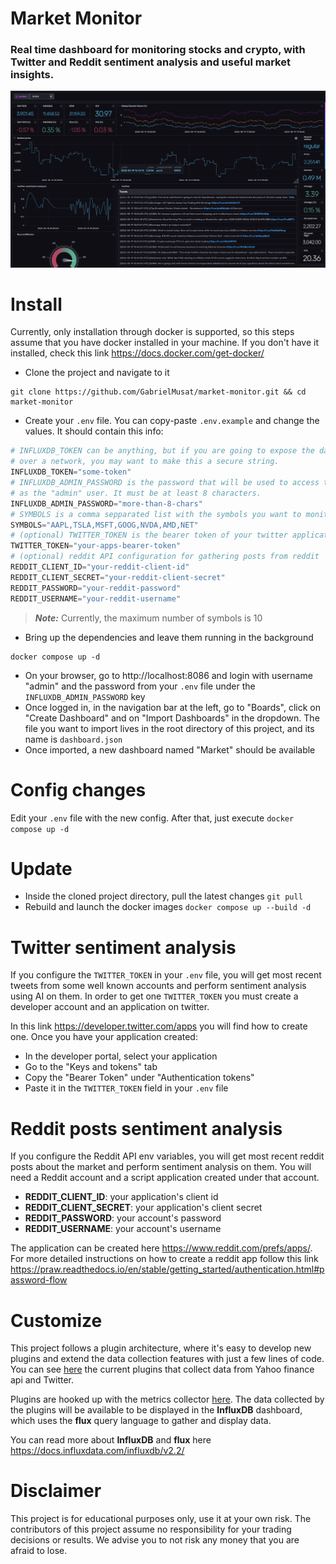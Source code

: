 # Market Monitor

### Real time dashboard for monitoring stocks and crypto, with Twitter and Reddit sentiment analysis and useful market insights.

<p align="center"> <img alt="" src="docs/dashboard.png"> </p>

# Install

Currently, only installation through docker is supported, so this steps assume that
you have docker installed in your machine. If you don't have it installed, check this 
link https://docs.docker.com/get-docker/

- Clone the project and navigate to it
```
git clone https://github.com/GabrielMusat/market-monitor.git && cd market-monitor
```
- Create your `.env` file. You can copy-paste `.env.example` and change the values.
It should contain this info:
```python
# INFLUXDB_TOKEN can be anything, but if you are going to expose the dashboard
# over a network, you may want to make this a secure string.
INFLUXDB_TOKEN="some-token"
# INFLUXDB_ADMIN_PASSWORD is the password that will be used to access the dashboard
# as the "admin" user. It must be at least 8 characters.
INFLUXDB_ADMIN_PASSWORD="more-than-8-chars"
# SYMBOLS is a comma sepparated list with the symbols you want to monitor
SYMBOLS="AAPL,TSLA,MSFT,GOOG,NVDA,AMD,NET"
# (optional) TWITTER_TOKEN is the bearer token of your twitter application
TWITTER_TOKEN="your-apps-bearer-token"
# (optional) reddit API configuration for gathering posts from reddit
REDDIT_CLIENT_ID="your-reddit-client-id"
REDDIT_CLIENT_SECRET="your-reddit-client-secret"
REDDIT_PASSWORD="your-reddit-password"
REDDIT_USERNAME="your-reddit-username"
```
> **_Note:_** Currently, the maximum number of symbols is 10
- Bring up the dependencies and leave them running in the background
```
docker compose up -d
```
- On your browser, go to http://localhost:8086 and login with username "admin" and
the password from your `.env` file under the `INFLUXDB_ADMIN_PASSWORD` key
- Once logged in, in the navigation bar at the left, go to "Boards", click on "Create Dashboard"
and on "Import Dashboards" in the dropdown. The file you want to import lives in the root directory
of this project, and its name is `dashboard.json`
- Once imported, a new dashboard named "Market" should be available

# Config changes

Edit your `.env` file with the new config. After that, just execute `docker compose up -d`

# Update

- Inside the cloned project directory, pull the latest changes `git pull`
- Rebuild and launch the docker images `docker compose up --build -d`

# Twitter sentiment analysis

If you configure the `TWITTER_TOKEN` in your `.env` file, you will get most recent tweets
from some well known accounts and perform sentiment analysis using AI on them. In order to
get one `TWITTER_TOKEN` you must create a developer account and an application on twitter.

In this link https://developer.twitter.com/apps you will find how to create one.
Once you have your application created: 
- In the developer portal, select your application
- Go to the "Keys and tokens" tab
- Copy the "Bearer Token" under "Authentication tokens"
- Paste it in the `TWITTER_TOKEN` field in your `.env` file

# Reddit posts sentiment analysis

If you configure the Reddit API env variables, you will get most recent reddit posts about
the market and perform sentiment analysis on them. You will need a Reddit account and a script
application created under that account. 
- **REDDIT_CLIENT_ID**: your application's client id
- **REDDIT_CLIENT_SECRET**: your application's client secret
- **REDDIT_PASSWORD**: your account's password
- **REDDIT_USERNAME**: your account's username

The application can be created here https://www.reddit.com/prefs/apps/.
For more detailed instructions on how to create a reddit app follow this link
https://praw.readthedocs.io/en/stable/getting_started/authentication.html#password-flow
# Customize

This project follows a plugin architecture, where it's easy to develop new plugins and extend
the data collection features with just a few lines of code. You can see [here](src/metric_collectors)
the current plugins that collect data from Yahoo finance api and Twitter.

Plugins are hooked up with the metrics collector [here](https://github.com/GabrielMusat/market-monitor/blob/main/src/main.py#L44-L52). The data collected by 
the plugins will be available to be displayed in the **InfluxDB** dashboard, which uses the
**flux** query language to gather and display data.

You can read more about **InfluxDB** and **flux** here https://docs.influxdata.com/influxdb/v2.2/


# Disclaimer

This project is for educational purposes only, use it at your own risk. The contributors
of this project assume no responsibility for your trading decisions or results. We advise
you to not risk any money that you are afraid to lose.
